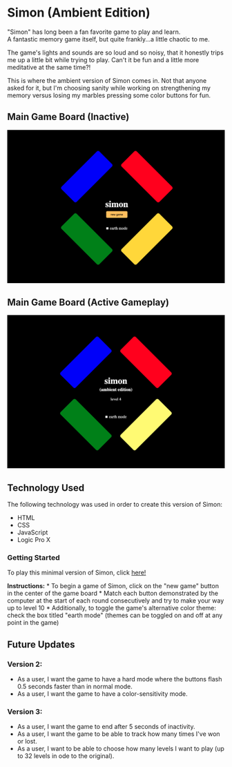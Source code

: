 # Simon (Ambient Edition)

"Simon" has long been a fan favorite game to play and learn.  
A fantastic memory game itself, but quite frankly...a little chaotic to me.  
  
The game's lights and sounds are so loud and so noisy, that it honestly trips me up a little bit while trying to play. Can't it be fun and a little more meditative at the same time?!  
  
This is where the ambient version of Simon comes in.
Not that anyone asked for it, but I'm choosing sanity while working on strengthening my memory versus losing my marbles pressing some color buttons for fun.



## Main Game Board (Inactive)

![Main Game Board](/images/game-board.png)

## Main Game Board (Active Gameplay)

![Active Game Board](/images/game-board-active.png)

## Technology Used

The following technology was used in order to create this version of Simon:

* HTML
* CSS
* JavaScript
* Logic Pro X

### Getting Started

To play this minimal version of Simon, click [here!](https://eddie-hernandez.github.io/simon-ambient-edition/)

**Instructions:**
    * To begin a game of Simon, click on the "new game" button in the center of the game board
    * Match each button demonstrated by the computer at the start of each round consecutively and try to make your way up to level 10
    * Additionally, to toggle the game's alternative color theme: check the box titled "earth mode" (themes can be toggled on and off at any point in the game)


## Future Updates

### Version 2:
- As a user, I want the game to have a hard mode where the buttons flash 0.5 seconds faster than in normal mode.
- As a user, I want the game to have a color-sensitivity mode.

### Version 3:
- As a user, I want the game to end after 5 seconds of inactivity.
- As a user, I want the game to be able to track how many times I've won or lost.
- As a user, I want to be able to choose how many levels I want to play (up to 32 levels in ode to the original).